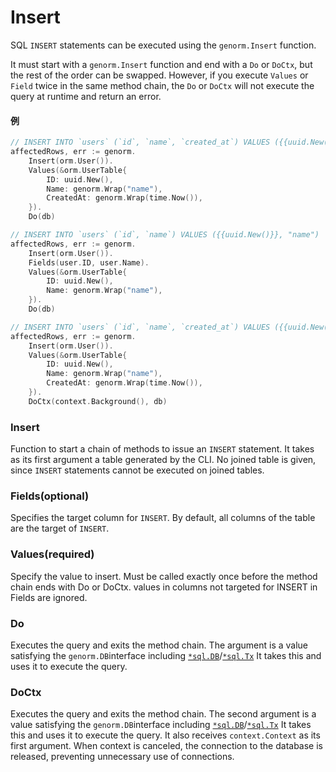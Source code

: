 # Insert

SQL `INSERT` statements can be executed using the `genorm.Insert` function.

It must start with a `genorm.Insert` function and end with a `Do` or `DoCtx`, but the rest of the order can be swapped. However, if you execute `Values` or `Field` twice in the same method chain, the `Do` or `DoCtx` will not execute the query at runtime and return an error.

#### 例

```go
// INSERT INTO `users` (`id`, `name`, `created_at`) VALUES ({{uuid.New()}}, "name", {{time.Now()}})
affectedRows, err := genorm.
    Insert(orm.User()).
    Values(&orm.UserTable{
        ID: uuid.New(),
        Name: genorm.Wrap("name"),
        CreatedAt: genorm.Wrap(time.Now()),
    }).
    Do(db)

// INSERT INTO `users` (`id`, `name`) VALUES ({{uuid.New()}}, "name")
affectedRows, err := genorm.
    Insert(orm.User()).
    Fields(user.ID, user.Name).
    Values(&orm.UserTable{
        ID: uuid.New(),
        Name: genorm.Wrap("name"),
    }).
    Do(db)

// INSERT INTO `users` (`id`, `name`, `created_at`) VALUES ({{uuid.New()}}, "name", {{time.Now()}})
affectedRows, err := genorm.
    Insert(orm.User()).
    Values(&orm.UserTable{
        ID: uuid.New(),
        Name: genorm.Wrap("name"),
        CreatedAt: genorm.Wrap(time.Now()),
    }).
    DoCtx(context.Background(), db)
```

### Insert

Function to start a chain of methods to issue an `INSERT` statement. It takes as its first argument a table generated by the CLI. No joined table is given, since `INSERT` statements cannot be executed on joined tables.

### Fields(optional)

Specifies the target column for `INSERT`. By default, all columns of the table are the target of `INSERT`.

### Values(required)

Specify the value to insert. Must be called exactly once before the method chain ends with Do or DoCtx. values in columns not targeted for INSERT in Fields are ignored.

### Do

Executes the query and exits the method chain. The argument is a value satisfying the `genorm.DB`interface including [`*sql.DB`](https://pkg.go.dev/database/sql#DB)/[`*sql.Tx`](https://pkg.go.dev/database/sql#Tx) It takes this and uses it to execute the query.

### DoCtx

Executes the query and exits the method chain. The second argument is a value satisfying the `genorm.DB`interface including [`*sql.DB`](https://pkg.go.dev/database/sql#DB)/[`*sql.Tx`](https://pkg.go.dev/database/sql#Tx) It takes this and uses it to execute the query. It also receives `context.Context` as its first argument. When context is canceled, the connection to the database is released, preventing unnecessary use of connections.
